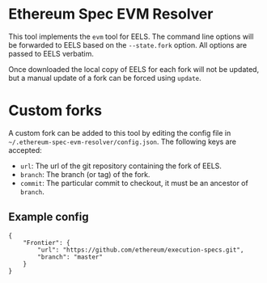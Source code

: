 # Ethereum Spec EVM Resolver

This tool implements the `evm` tool for EELS. The command line options will be
forwarded to EELS based on the `--state.fork` option. All options are passed
to EELS verbatim.

Once downloaded the local copy of EELS for each fork will not be updated, but
a manual update of a fork can be forced using `update`.

# Custom forks

A custom fork can be added to this tool by editing the config file in
`~/.ethereum-spec-evm-resolver/config.json`. The following keys are accepted:
* `url`: The url of the git repository containing the fork of EELS.
* `branch`: The branch (or tag) of the fork.
* `commit`: The particular commit to checkout, it must be an ancestor of
`branch`.

## Example config
```
{
    "Frontier": {
        "url": "https://github.com/ethereum/execution-specs.git",
        "branch": "master"
    }
}
```

